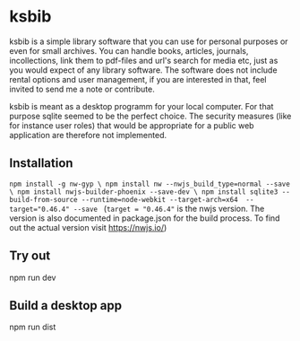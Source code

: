 # ksbib
ksbib is a simple library software that you can use for personal purposes or even 
for small archives. You can handle books, articles, journals, incollections, link them
to pdf-files and url's search for media etc, just as you would expect of any library 
software. The software does not include rental options and user management, if you are 
interested in that, feel invited to send me a note or contribute.

ksbib is meant as a desktop programm for your local computer. For that
purpose sqlite seemed to be the perfect choice. The security measures 
(like for instance user roles) that would be appropriate for a public web application 
are therefore not implemented.


## Installation

`
npm install -g nw-gyp \
npm install nw --nwjs_build_type=normal --save \
npm install nwjs-builder-phoenix --save-dev \
npm install sqlite3 --build-from-source --runtime=node-webkit --target-arch=x64  --target="0.46.4" --save 
`
(`target = "0.46.4"` is the nwjs version. The version is also documented in package.json for the build process.
To find out the actual version visit https://nwjs.io/)

## Try out

npm run dev

## Build a desktop app

npm run dist

